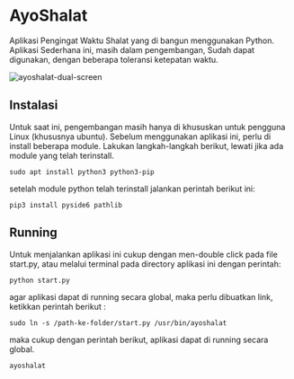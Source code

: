 # AyoShalat
Aplikasi Pengingat Waktu Shalat yang di bangun menggunakan Python. Aplikasi Sederhana ini, masih dalam pengembangan, Sudah dapat digunakan, dengan beberapa toleransi ketepatan waktu.

![ayoshalat-dual-screen](https://user-images.githubusercontent.com/3039273/107918320-071f3880-6f9c-11eb-8ba4-8fb48bc175b0.png)


## Instalasi

Untuk saat ini, pengembangan masih hanya di khususkan untuk pengguna Linux (khususnya ubuntu). Sebelum menggunakan aplikasi ini, perlu di install beberapa module. Lakukan langkah-langkah berikut, lewati jika ada module yang telah terinstall.

```
sudo apt install python3 python3-pip
```

setelah module python telah terinstall jalankan perintah berikut ini:

```
pip3 install pyside6 pathlib
```

## Running
Untuk menjalankan aplikasi ini cukup dengan men-double click pada file start.py, atau melalui terminal pada directory aplikasi ini dengan perintah:

```
python start.py
```

agar aplikasi dapat di running secara global, maka perlu dibuatkan link, ketikkan perintah berikut :

```
sudo ln -s /path-ke-folder/start.py /usr/bin/ayoshalat
```

maka cukup dengan perintah berikut, aplikasi dapat di running secara global.

```
ayoshalat
```



